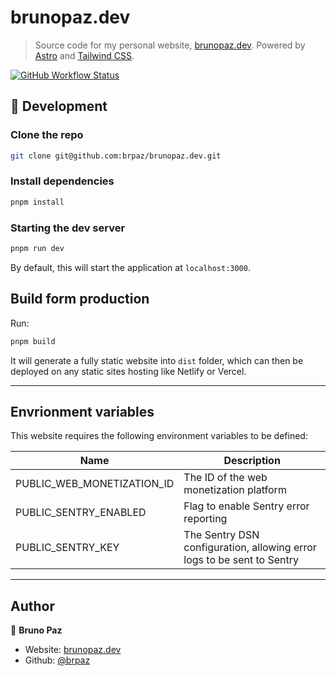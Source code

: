 # brunopaz.dev

> Source code for my personal website, [brunopaz.dev](https://brunopaz.dev). Powered by [Astro](https://astro.build/) and [Tailwind CSS](https://tailwindcss.com/).

[![GitHub Workflow Status](https://img.shields.io/github/workflow/status/brpaz/brunopaz.dev/ci?style=for-the-badge)](https://github.com/brpaz/brunopaz.dev/actions)

## 🧞 Development

### Clone the repo

```sh
git clone git@github.com:brpaz/brunopaz.dev.git
```

### Install dependencies

```sh
pnpm install
```

### Starting the dev server

```sh
pnpm run dev
```

By default, this will start the application at `localhost:3000`.

## Build form production

Run:

```sh
pnpm build
```

It will generate a fully static website into `dist` folder, which can then be deployed on any static sites hosting like Netlify or Vercel.

---

## Envrionment variables

This website requires the following environment variables to be defined:

| Name                       | Description                                                            |
| -------------------------- | ---------------------------------------------------------------------- |
| PUBLIC_WEB_MONETIZATION_ID | The ID of the web monetization platform                                |
| PUBLIC_SENTRY_ENABLED      | Flag to enable Sentry error reporting                                  |
| PUBLIC_SENTRY_KEY          | The Sentry DSN configuration, allowing error logs to be sent to Sentry |

---

## Author

👤 **Bruno Paz**

* Website: [brunopaz.dev](https://brunopaz.dev)
* Github: [@brpaz](https://github.com/brpaz)
